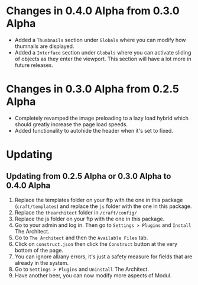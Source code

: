 # Changes in 0.4.0 Alpha from 0.3.0 Alpha
* Added a `Thumbnails` section under `Globals` where you can modify how thumnails are displayed.
* Added a `Interface` section under `Globals` where you can activate sliding of objects as they enter the viewport. This section will have a lot more in future releases.

# Changes in 0.3.0 Alpha from 0.2.5 Alpha
* Completely revamped the image preloading to a lazy load hybrid which should greatly increase the page load speeds.
* Added functionality to autohide the header when it's set to fixed.

# Updating
## Updating from 0.2.5 Alpha or 0.3.0 Alpha to 0.4.0 Alpha
1. Replace the templates folder on your ftp with the one in this package (`craft/templates`) and replace the `js` folder with the one in this package.
2. Replace the `thearchitect` folder in `/craft/config/`
3. Replace the js folder on your ftp with the one in this package.
4. Go to your admin and log in. Then go to `Settings > Plugins` and `Install` The Architect.
5. Go to `The Architect` and then the `Available Files` tab.
6. Click on `construct.json` then click the `Construct` button at the very bottom of the page.
7. You can ignore all/any errors, it's just a safety measure for fields that are already in the system.
8. Go to `Settings > Plugins` and `Uninstall` The Architect.
9. Have another beer, you can now modify more aspects of Modul.
